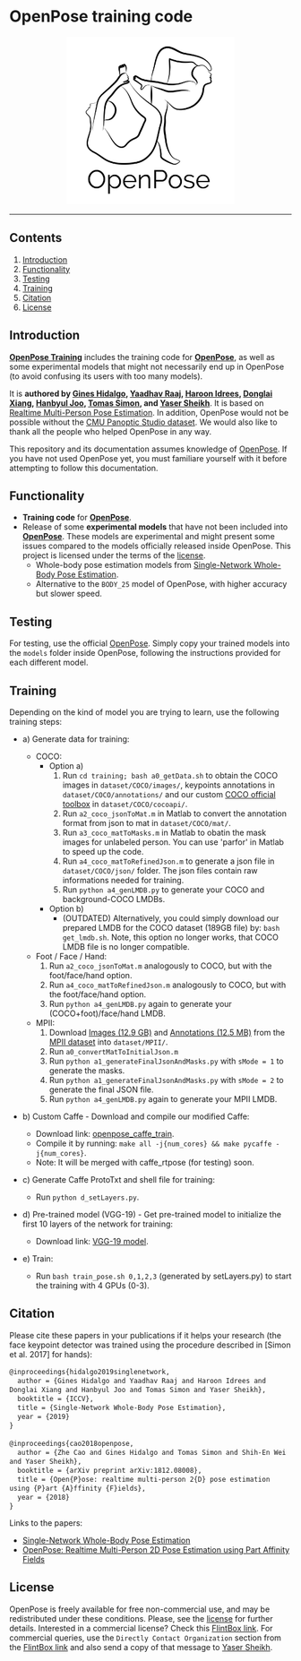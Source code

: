# OpenPose training code

<div align="center">
    <img src=".github/Logo_main_black.png", width="300">
</div>

--------------------------------------------------------------------------------------------------------------------------------------------------------------------



## Contents
1. [Introduction](#introduction)
2. [Functionality](#functionality)
3. [Testing](#testing)
4. [Training](#training)
5. [Citation](#citation)
6. [License](#license)



## Introduction
[**OpenPose Training**](https://github.com/CMU-Perceptual-Computing-Lab/openpose_training) includes the training code for [**OpenPose**](https://github.com/CMU-Perceptual-Computing-Lab/openpose), as well as some experimental models that might not necessarily end up in OpenPose (to avoid confusing its users with too many models).

It is **authored by [Gines Hidalgo](https://www.gineshidalgo.com), [Yaadhav Raaj](https://www.raaj.tech), [Haroon Idrees](https://scholar.google.com/citations?user=z74SfHcAAAAJ&hl=en), [Donglai Xiang](https://xiangdonglai.github.io), [Hanbyul Joo](https://jhugestar.github.io), [Tomas Simon](http://www.cs.cmu.edu/~tsimon), and [Yaser Sheikh](http://www.cs.cmu.edu/~yaser)**. It is based on [Realtime Multi-Person Pose Estimation](https://github.com/ZheC/Realtime_Multi-Person_Pose_Estimation). In addition, OpenPose would not be possible without the [CMU Panoptic Studio dataset](http://domedb.perception.cs.cmu.edu). We would also like to thank all the people who helped OpenPose in any way.

This repository and its documentation assumes knowledge of [OpenPose](https://github.com/CMU-Perceptual-Computing-Lab/openpose). If you have not used OpenPose yet, you must familiare yourself with it before attempting to follow this documentation.



## Functionality
- **Training code** for [**OpenPose**](https://github.com/CMU-Perceptual-Computing-Lab/openpose).
- Release of some **experimental models** that have not been included into [**OpenPose**](https://github.com/CMU-Perceptual-Computing-Lab/openpose). These models are experimental and might present some issues compared to the models officially released inside OpenPose.
This project is licensed under the terms of the [license](LICENSE).
    - Whole-body pose estimation models from [Single-Network Whole-Body Pose Estimation](https://www.gineshidalgo.com/#section-5c3aab65b18d8).
    - Alternative to the `BODY_25` model of OpenPose, with higher accuracy but slower speed.



## Testing

For testing, use the official [OpenPose](https://github.com/CMU-Perceptual-Computing-Lab/openpose). Simply copy your trained models into the `models` folder inside OpenPose, following the instructions provided for each different model.



## Training
Depending on the kind of model you are trying to learn, use the following training steps:
- a) Generate data for training:
    - COCO:
        - Option a)
            1. Run `cd training; bash a0_getData.sh` to obtain the COCO images in `dataset/COCO/images/`, keypoints annotations in `dataset/COCO/annotations/` and our custom [COCO official toolbox](https://github.com/gineshidalgo99/cocoapi) in `dataset/COCO/cocoapi/`.
            2. Run `a2_coco_jsonToMat.m` in Matlab to convert the annotation format from json to mat in `dataset/COCO/mat/`.
            3. Run `a3_coco_matToMasks.m` in Matlab to obatin the mask images for unlabeled person. You can use 'parfor' in Matlab to speed up the code.
            4. Run `a4_coco_matToRefinedJson.m` to generate a json file in `dataset/COCO/json/` folder. The json files contain raw informations needed for training.
            5. Run `python a4_genLMDB.py` to generate your COCO and background-COCO LMDBs.
        - Option b)
            - (OUTDATED) Alternatively, you could simply download our prepared LMDB for the COCO dataset (189GB file) by: `bash get_lmdb.sh`. Note, this option no longer works, that COCO LMDB file is no longer compatible.
    - Foot / Face / Hand:
        1. Run `a2_coco_jsonToMat.m` analogously to COCO, but with the foot/face/hand option.
        2. Run `a4_coco_matToRefinedJson.m` analogously to COCO, but with the foot/face/hand option.
        3. Run `python a4_genLMDB.py` again to generate your (COCO+foot)/face/hand LMDB.
    - MPII:
        1. Download [Images (12.9 GB)](https://datasets.d2.mpi-inf.mpg.de/andriluka14cvpr/mpii_human_pose_v1.tar.gz) and [Annotations (12.5 MB)](https://datasets.d2.mpi-inf.mpg.de/andriluka14cvpr/mpii_human_pose_v1_u12_2.zip) from the [MPII dataset](http://human-pose.mpi-inf.mpg.de/#download) into `dataset/MPII/`.
        2. Run `a0_convertMatToInitialJson.m`
        3. Run `python a1_generateFinalJsonAndMasks.py` with `sMode = 1` to generate the masks.
        4. Run `python a1_generateFinalJsonAndMasks.py` with `sMode = 2` to generate the final JSON file.
        5. Run `python a4_genLMDB.py` again to generate your MPII LMDB.

- b) Custom Caffe - Download and compile our modified Caffe:
    - Download link: [openpose_caffe_train](https://github.com/gineshidalgo99/openpose_caffe_train).
    - Compile it by running: `make all -j{num_cores} && make pycaffe -j{num_cores}`.
    - Note: It will be merged with caffe_rtpose (for testing) soon.

- c) Generate Caffe ProtoTxt and shell file for training:
    - Run `python d_setLayers.py`.

- d) Pre-trained model (VGG-19) - Get pre-trained model to initialize the first 10 layers of the network for training:
    - Download link: [VGG-19 model](https://gist.github.com/ksimonyan/3785162f95cd2d5fee77).

- e) Train:
    - Run `bash train_pose.sh 0,1,2,3` (generated by setLayers.py) to start the training with 4 GPUs (0-3).



## Citation
Please cite these papers in your publications if it helps your research (the face keypoint detector was trained using the procedure described in [Simon et al. 2017] for hands):

    @inproceedings{hidalgo2019singlenetwork,
      author = {Gines Hidalgo and Yaadhav Raaj and Haroon Idrees and Donglai Xiang and Hanbyul Joo and Tomas Simon and Yaser Sheikh},
      booktitle = {ICCV},
      title = {Single-Network Whole-Body Pose Estimation},
      year = {2019}
    }

    @inproceedings{cao2018openpose,
      author = {Zhe Cao and Gines Hidalgo and Tomas Simon and Shih-En Wei and Yaser Sheikh},
      booktitle = {arXiv preprint arXiv:1812.08008},
      title = {Open{P}ose: realtime multi-person 2{D} pose estimation using {P}art {A}ffinity {F}ields},
      year = {2018}
    }

Links to the papers:

- [Single-Network Whole-Body Pose Estimation](https://www.gineshidalgo.com/#section-5c3aab65b18d8)
- [OpenPose: Realtime Multi-Person 2D Pose Estimation using Part Affinity Fields](https://arxiv.org/abs/1812.08008)



## License
OpenPose is freely available for free non-commercial use, and may be redistributed under these conditions. Please, see the [license](LICENSE) for further details. Interested in a commercial license? Check this [FlintBox link](https://flintbox.com/public/project/47343/). For commercial queries, use the `Directly Contact Organization` section from the [FlintBox link](https://flintbox.com/public/project/47343/) and also send a copy of that message to [Yaser Sheikh](http://www.cs.cmu.edu/~yaser/).
